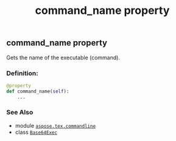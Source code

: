 ﻿---
title: command_name property
second_title: Aspose.TeX for Python via .NET API References
description: 
type: docs
weight: 40
url: /python-net/aspose.tex.commandline/base64exec/command_name/
is_root: false
---

## command_name property


Gets the name of the executable (command).
### Definition:
```python
@property
def command_name(self):
    ...
```

### See Also
* module [`aspose.tex.commandline`](../../)
* class [`Base64Exec`](/tex/python-net/aspose.tex.commandline/base64exec)
